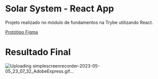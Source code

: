 # Solar System - React App

Projeto realizado no módulo de  fundamentos na Trybe utilizando React.

<a href='https://www.figma.com/file/V0ShpXzvv8OEi0DlDnXsJq/%5BProjeto%5D%5BFrontend%5D-Solar-System?type=design&node-id=2-2&t=JjwkHbNod1V8yoBe-0'>  Protótipo Figma </a>

#  Resultado Final 




![Uploading simplescreenrecorder-2023-05-05_23_07_32_AdobeExpress.gif…]()
